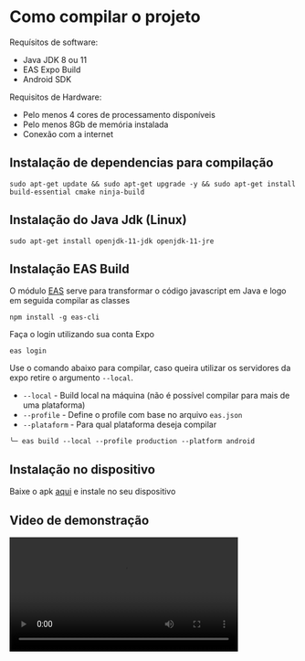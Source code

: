 # Como compilar o projeto

Requísitos de software:

- Java JDK 8 ou 11
- EAS Expo Build
- Android SDK

Requisitos de Hardware:

- Pelo menos 4 cores de processamento disponíveis
- Pelo menos 8Gb de memória instalada
- Conexão com a internet

## Instalação de dependencias para compilação

```
sudo apt-get update && sudo apt-get upgrade -y && sudo apt-get install build-essential cmake ninja-build
```

## Instalação do Java Jdk (Linux)

```
sudo apt-get install openjdk-11-jdk openjdk-11-jre
```

## Instalação EAS Build

O módulo [EAS](https://docs.expo.dev/build/setup/) serve para transformar o código javascript em Java e logo em seguida
compilar as classes

```
npm install -g eas-cli
```

Faça o login utilizando sua conta Expo

```
eas login
```

Use o comando abaixo para compilar, caso queira utilizar os servidores da expo retire o argumento `--local`.

- `--local` - Build local na máquina (não é possível compilar para mais de uma plataforma)
- `--profile` - Define o profile com base no arquivo `eas.json`
- `--plataform` - Para qual plataforma deseja compilar

```
╰─ eas build --local --profile production --platform android
```

## Instalação no dispositivo

Baixe o apk [aqui]("./com.felipe.sosauto.apk") e instale no seu dispositivo


## Video de demonstração

<video width="400" controls>
  <source src="docs/Screen_Recording_20231130_123813_sosauto.mp4" type="video/mp4">
  Your browser does not support the video tag.
</video>

